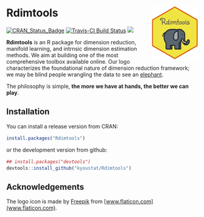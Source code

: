 
<!-- README.md is generated from README.Rmd. Please edit that file -->
Rdimtools <a href='https://kyoustat.com/Rdimtools'><img src='man/figures/logo.png' align="right" height="139" /></a>
====================================================================================================================

<!-- badges: start -->
[![CRAN\_Status\_Badge](http://www.r-pkg.org/badges/version/Rdimtools?color=green)](https://cran.r-project.org/package=Rdimtools) [![Travis-CI Build Status](https://travis-ci.org/kyoustat/Rdimtools.svg?branch=master)](https://travis-ci.org/kyoustat/Rdimtools) [![](https://cranlogs.r-pkg.org/badges/Rdimtools)](https://cran.r-project.org/package=Rdimtools) <!-- badges: end -->

**Rdimtools** is an R package for dimension reduction, manifold learning, and intrnsic dimension estimation methods. We aim at building one of the most comprehensive toolbox available online. Our logo characterizes the foundational nature of dimension reduction framework; we may be blind people wrangling the data to see an [elephant](https://en.wikipedia.org/wiki/Blind_men_and_an_elephant#John_Godfrey_Saxe).

The philosophy is simple, **the more we have at hands, the better we can play**.

Installation
------------

You can install a release version from CRAN:

``` r
install.packages("Rdimtools")
```

or the development version from github:

``` r
## install.packages("devtools")
devtools::install_github("kyoustat/Rdimtools")
```

Acknowledgements
----------------

The logo icon is made by [Freepik](https://www.flaticon.com/authors/freepik) from [www.flaticon.com](www.flaticon.com).
